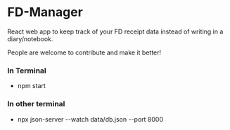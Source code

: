 # FD-Manager
React web app to keep track of your FD receipt data instead of writing in a diary/notebook.

People are welcome to contribute and make it better!

### In Terminal
  * npm start
  
### In other terminal
  * npx json-server --watch data/db.json --port 8000